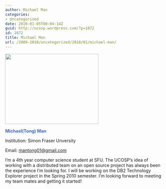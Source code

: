 ```yaml
---
author: Michael Man
categories:
- Uncategorized
date: 2010-01-05T00:04:14Z
guid: http://ucosp.wordpress.com/?p=1872
id: 1872
title: Michael Man
url: /2009-2010/uncategorized/2010/01/michael-man/
---
```


[<img class="size-medium wp-image-1873 alignleft" title="michael and horse" src="http://ucosp.files.wordpress.com/2010/01/michael-and-horse.jpg?w=300" alt="" width="300" height="225" />](http://ucosp.files.wordpress.com/2010/01/michael-and-horse.jpg)

**<span style="color:#3366ff;">Michael(Tong) Man</span>**

Institution: Simon Fraser Unversity

Email: mantong01@gmail.com

I&#8217;m a 4th year computer science student at SFU. The UCOSP&#8217;s idea of working with a distributed team on an open source project has always been the experience I&#8217;m looking for. I will be working on the DB2 Technology Explorer project in the Spring 2010 semester. I&#8217;m looking forward to meeting my team mates and getting it started!

<span style="color:#3366ff;"><strong><br /> </strong></span>